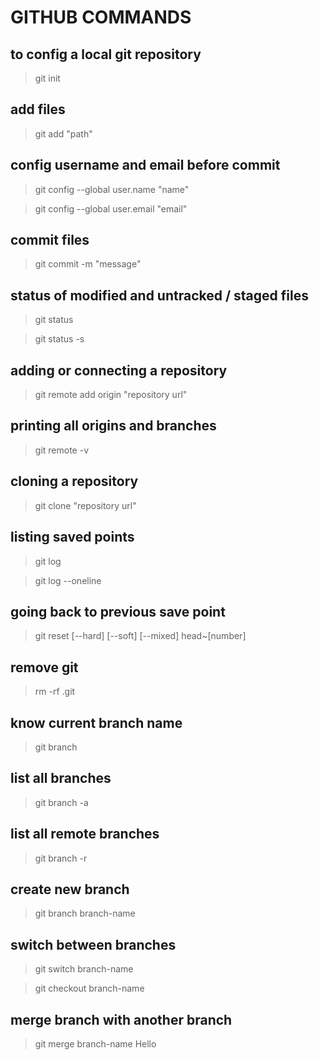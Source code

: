 # GITHUB COMMANDS

## to config a local git repository
> git init 

## add files 
> git add "path"

## config username and email before commit

> git config --global user.name "name"

> git config --global user.email "email"

## commit files
> git commit -m "message"

## status of modified and untracked / staged files
> git status

> git status -s

## adding or connecting a repository
> git remote add origin "repository url"

## printing all origins and branches
> git remote -v

## cloning a repository
> git clone "repository url"

## listing saved points 
> git log 

> git log --oneline

## going back to previous save point
> git reset [--hard] [--soft] [--mixed] head~[number]

## remove git
> rm -rf .git

## know current branch name
> git branch

## list all branches
> git branch -a

## list all remote branches
> git branch -r

## create new branch
> git branch branch-name

## switch between branches
> git switch branch-name

> git checkout branch-name

## merge branch with another branch
> git merge branch-name
Hello